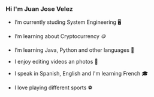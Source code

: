 ### Hi I'm Juan Jose Velez



- I’m currently studing System Engineering 🖥 

- I’m learning about Cryptocurrency 🪙

- I’m learning Java, Python and other languages 🤔 

- I enjoy editing videos an photos 🎥 

- I speak in Spanish, English and I'm learning French 🎓 

- I love playing different sports ⚽️ 

